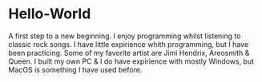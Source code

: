 # Hello-World
A first step to a new beginning.
I enjoy programming whilst listening to classic rock songs.
I have little expirience whith programming, but I have been practicing.
Some of my favorite artist are Jimi Hendrix, Areosmith & Queen.
I built my own PC & I do have expirience with mostly Windows, but MacOS is something I have used before.
